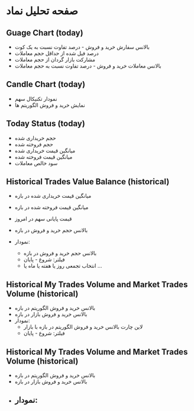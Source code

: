 # صفحه تحلیل نماد

## Guage Chart (today)
- بالانس سفارش خرید و فروش - درصد تفاوت نسبت به یک کوت
- درصد فیل شده از حداقل حجم معاملات
- مشارکت بازار گردان از حجم معاملات
- بالانس معاملات خرید و فروش - درصد تفاوت نسبت به حجم معاملات

## Candle Chart (today)
- نمودار تکنیکال سهم
- نمایش خرید و فروش الگوریتم ها

## Today Status (today)
- حجم خریداری شده
- حجم فروخته شده
- میانگین قیمت خریداری شده
- میانگین قیمت فروخته شده
- سود خالص معاملات

## Historical Trades Value Balance (historical)
- میانگین قیمت خریداری شده در بازه
- میانگین قیمت فروخته شده در بازه
- قیمت پایانی سهم در امروز
- بالانس حجم خرید و فروش در بازه

- نمودار:
    - بالانس حجم خرید و فروش در بازه
    - فیلتر: شروع - پایان
    - انتخاب تجمعی روز یا هفته یا ماه یا ...

## Historical My Trades Volume and Market Trades Volume (historical)
- بالانس خرید و فروش الگوریتم در بازه
- بالانس خرید و فروش بازار در بازه
- نمودار:
    - لاین چارت بالانس خرید و فروش الگوریتم در بازه با بازار
    - فیلتر: شروع - پایان

## Historical My Trades Volume and Market Trades Volume (historical)
- بالانس خرید و فروش الگوریتم در بازه
- بالانس خرید و فروش بازار در بازه
- نمودار:
    - 
